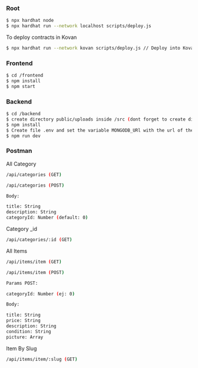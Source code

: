### Root
```sh
$ npx hardhat node
$ npx hardhat run --network localhost scripts/deploy.js
```
To deploy contracts in Kovan
```sh
$ npx hardhat run --network kovan scripts/deploy.js // Deploy into Kovan
```


### Frontend
```sh
$ cd /frontend
$ npm install
$ npm start
```

### Backend

```sh
$ cd /backend
$ create directory public/uploads inside /src (dont forget to create directory)
$ npm install
$ Create file .env and set the variable MONGODB_URl with the url of the database in mongoDB, and JWT_PRIVATE_KEY with a private key for do the  hashing of the token
$ npm run dev

```

### Postman

All Category

```sh
/api/categories (GET)
```

```sh
/api/categories (POST)

Body:

title: String
description: String
categoryId: Number (default: 0)

```

Category _id

```sh
/api/categories/:id (GET)
```

All Items

```sh
/api/items/item (GET)
```

```sh
/api/items/item (POST)

Params POST:

categoryId: Number (ej: 0)

Body:

title: String
price: String
description: String
condition: String
picture: Array
```

Item By Slug

```sh
/api/items/item/:slug (GET)
```
